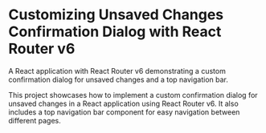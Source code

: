 # Customizing Unsaved Changes Confirmation Dialog with React Router v6

A React application with React Router v6 demonstrating a custom confirmation dialog for unsaved changes and a top navigation bar.

This project showcases how to implement a custom confirmation dialog for unsaved changes in a React application using React Router v6. It also includes a top navigation bar component for easy navigation between different pages.

